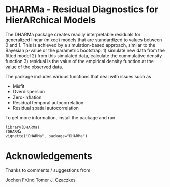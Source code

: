 # DHARMa - Residual Diagnostics for HierARchical Models

The DHARMa package creates readily interpretable residuals for generalized linear (mixed) models that are standardized to values between 0 and 1. This is achieved by a simulation-based approach, similar to the Bayesian p-value or the parametric bootstrap: 1) simulate new data from the fitted model 2) from this simulated data, calculate the cummulative density function  3) residual is the value of the empirical density function at the value of the observed data.

The package includes various functions that deal with issues such as 

* Misfit 
* Overdispersion
* Zero-inflation
* Residual temporal autocorrelation
* Residual spatial autocorrelation

To get more information, install the package and run

```{r}
library(DHARMa)
?DHARMa
vignette("DHARMa", package="DHARMa")
```

# Acknowledgements

Thanks to comments / suggestions from

Jochen Fründ
Tomer J. Czaczkes